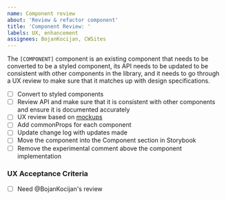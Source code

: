 ```yaml
---
name: Component review
about: 'Review & refactor component'
title: 'Component Review: '
labels: UX, enhancement
assignees: BojanKocijan, CWSites
---
```


The `[COMPONENT]` component is an existing component that needs to be converted to be a styled component, its API needs to be updated to be consistent with other components in the library, and it needs to go through a UX review to make sure that it matches up with design specifications.

- [ ] Convert to styled components
- [ ] Review API and make sure that it is consistent with other components and ensure it is documented accurately
- [ ] UX review based on [mockups](https://www.figma.com/file/Ol8PQ9xs58n7I5uWJr9xNa/dot-components-library)
- [ ] Add commonProps for each component
- [ ] Update change log with updates made
- [ ] Move the component into the Component section in Storybook
- [ ] Remove the experimental comment above the component implementation

### UX Acceptance Criteria
- [ ] Need @BojanKocijan's review
